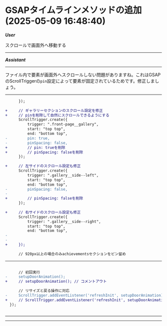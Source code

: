 <!-- Generated by SpecStory -->

# GSAPタイムラインメソッドの追加 (2025-05-09 16:48:40)

_**User**_

スクロールで画面外へ移動する

---

_**Assistant**_



---

ファイル内で要素が画面外へスクロールしない問題がありますね。これはGSAPのScrollTriggerの`pin`設定によって要素が固定されているためです。修正しましょう。

---

```diff
      });
      
+     // ギャラリーセクションのスクロール設定を修正
+     // pinを削除して自然にスクロールできるようにする
      ScrollTrigger.create({
          trigger: ".front-page__gallery",
          start: "top top",
          end: "bottom top",
-         pin: true,
-         pinSpacing: false,
+         // pin: trueを削除
+         // pinSpacing: falseを削除
      });
  
+     // 左サイドのスクロール設定も修正
      ScrollTrigger.create({
          trigger: ".gallery__side--left",
          start: "top top",
          end: "bottom top",
-         pinSpacing: false,
-         
+         // pinSpacing: falseを削除
      });
  
+     // 右サイドのスクロール設定も修正
      ScrollTrigger.create({
          trigger: ".gallery__side--right",
          start: "top top",
          end: "bottom top",
-     
-    
+     });
      
      // 920px以上の場合のみachievementsセクションをピン留め
```

---

```diff
  
      // 初回実行
-     setupDoorAnimation();
+     // setupDoorAnimation(); // コメントアウト
      
      // リサイズと戻る操作に対応
-     ScrollTrigger.addEventListener('refreshInit', setupDoorAnimation);
+     // ScrollTrigger.addEventListener('refreshInit', setupDoorAnimation); // コメントアウト
  });
  
```

---



---

